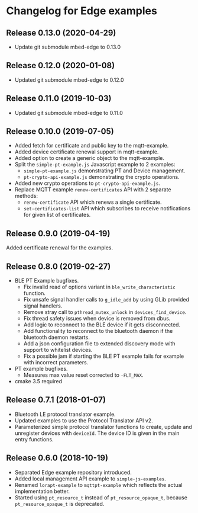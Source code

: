 # Changelog for Edge examples

## Release 0.13.0 (2020-04-29)
 * Update git submodule mbed-edge to 0.13.0

## Release 0.12.0 (2020-01-08)
 * Updated git submodule mbed-edge to 0.12.0

## Release 0.11.0 (2019-10-03)
 * Updated git submodule mbed-edge to 0.11.0

## Release 0.10.0 (2019-07-05)
 * Added fetch for certificate and public key to the mqtt-example.
 * Added device certificate renewal support in mqtt-example.
 * Added option to create a generic object to the mqtt-example.
 * Split the `simple-pt-example.js` Javascript example to 2 examples:
   * `simple-pt-example.js` demonstrating PT and Device management.
   * `pt-crypto-api-example.js` demonstrating the crypto operations.
 * Added new crypto operations to `pt-crypto-api-example.js`.
 * Replace MQTT example `renew-certificates` API with 2 separate methods:
   * `renew-certificate` API which renews a single certificate.
   * `set-certificates-list` API which subscribes to receive notifications for given list of certificates.

## Release 0.9.0 (2019-04-19)

Added certificate renewal for the examples.

## Release 0.8.0 (2019-02-27)

 * BLE PT Example bugfixes.
   * Fix invalid read of options variant in `ble_write_characteristic` function.
   * Fix unsafe signal handler calls to `g_idle_add` by using GLib provided signal handlers.
   * Remove stray call to `pthread_mutex_unlock` in `devices_find_device`.
   * Fix thread safety issues when device is removed from dbus.
   * Add logic to reconnect to the BLE device if it gets disconnected.
   * Add functionality to reconnect to the bluetooth daemon if the bluetooth daemon restarts.
   * Add a json configuration file to extended discovery mode with support to whitelist devices.
   * Fix a possible jam if starting the BLE PT example fails for example with incorrect parameters.
 * PT example bugfixes.
   * Measures max value reset corrected to `-FLT_MAX`.
 * cmake 3.5 required

## Release 0.7.1 (2018-01-07)

 * Bluetooth LE protocol translator example.
 * Updated examples to use the Protocol Translator API v2.
 * Parameterized simple protocol translator functions to create, update and unregister devices with `deviceId`. The device ID is given in the main entry functions.

## Release 0.6.0 (2018-10-19)

 * Separated Edge example repository introduced.
 * Added local management API example to `simple-js-examples`.
 * Renamed `lorapt-example` to `mqttpt-example` which reflects the actual
   implementation better.
 * Started using `pt_resource_t` instead of `pt_resource_opaque_t`, because `pt_resource_opaque_t` is deprecated.
